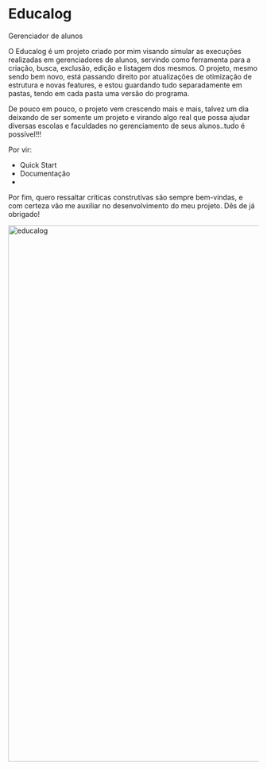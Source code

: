 # Educalog
 Gerenciador de alunos

O Educalog é um projeto criado por mim visando simular as execuções realizadas em gerenciadores de alunos, servindo como ferramenta para a criação, busca, exclusão, edição e listagem dos mesmos. O projeto, mesmo sendo bem novo, está passando direito por atualizações de otimização de estrutura e novas features, e estou guardando tudo separadamente em pastas, tendo em cada pasta uma versão do programa.

De pouco em pouco, o projeto vem crescendo mais e mais, talvez um dia deixando de ser somente um projeto e virando algo real que possa ajudar diversas escolas e faculdades no gerenciamento de seus alunos..tudo é possível!!!

Por vir:
- Quick Start
- Documentação
- 
Por fim, quero ressaltar críticas construtivas são sempre bem-vindas, e com certeza vão me auxiliar no desenvolvimento do meu projeto. Dês de já obrigado!

<img width="1080" alt="educalog" src="https://github.com/pedro11065/Educalog/assets/83504805/00ccb7f2-f48e-43fe-88ac-a3fd8bc08330">

